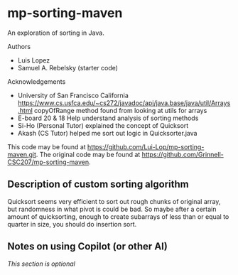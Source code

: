 # mp-sorting-maven

An exploration of sorting in Java.

Authors

* Luis Lopez
* Samuel A. Rebelsky (starter code)

Acknowledgements

* University of San Francisco California https://www.cs.usfca.edu/~cs272/javadoc/api/java.base/java/util/Arrays.html
    copyOfRange method found from looking at utils for arrays
* E-board 20 & 18
    Help understand analysis of sorting methods
* Si-Ho (Personal Tutor)
    explained the concept of Quicksort
* Akash (CS Tutor)
    helped me sort out logic in Quicksorter.java

This code may be found at <https://github.com/Lui-Lop/mp-sorting-maven.git>. The original code may be found at <https://github.com/Grinnell-CSC207/mp-sorting-maven>.

Description of custom sorting algorithm
---------------------------------------

Quicksort seems very efficient to sort out rough chunks of original array, but randomness in what pivot is could be bad. So maybe after a certain amount of quicksorting, enough to create subarrays of less than or equal to quarter in size, you should do insertion sort.

Notes on using Copilot (or other AI)
------------------------------------

_This section is optional_
